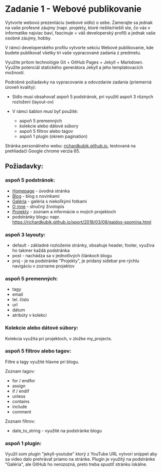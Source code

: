 # Zadanie 1 - Webové publikovanie

Vytvorte webovú prezentáciu (webové sídlo) o sebe. Zamerajte sa jednak na vaše profesné záujmy (napr. projekty, ktoré riešite/riešili ste, čo vás v informatike najviac baví, fascinuje = váš developerský profil) a jednak vaše osobné záujmy, hobby.

V rámci developerského profilu vytvorte sekciu Webové publikovanie, kde budete publikovať všetky tri vaše vypracované zadania z predmetu.

Využite pritom technológie Git + GitHub Pages + Jekyll + Markdown. Využite potenciál statického generátora Jekyll a jeho templatovacích možností.

Podrobné požiadavky na vypracovanie a odovzdanie zadania (priemerná úroveň kvality):

* Sídlo musí obsahovať aspoň 5 podstránok, pri využití aspoň 3 rôznych rozložení (layout-ov)

* V rámci šablon musí byť použité:

	* aspoň 5 premenných
	* kolekcie alebo dátové súbory
	* aspoň 5 filtrov alebo tagov
	* aspoň 1 plugin (okrem pagination)


Stránka personálneho webu: [richardkubik.github.io](https://richardkubik.github.io/), testovaná na prehliadači Google chrome verzia 65.


## Požiadavky:

### aspoň 5 podstránok:
* [Homepage](https://richardkubik.github.io/) - úvodná stránka
* [Blog](https://richardkubik.github.io/blog/blog.html) - blog s novinkami
* [Galéria](https://richardkubik.github.io/gallery.html) - galéria s niekoľkými fotkami
* [O mne](https://richardkubik.github.io/about.html) - stručný životopis
* [Projekty](https://richardkubik.github.io/projects.html) - zoznam a informácie o mojich projektoch
* podstránky blogu: napr. https://richardkubik.github.io/sport/2018/03/08/gajdos-spomina.html

### aspoň 3 layouty:
* default - základné rozloženie stránky, obsahuje header, footer, využíva ho takmer každá podstránka
* post - nachádza sa v jednotlivých článkoch blogu
* proj - je na podstránke "Projekty", je pridaný sidebar pre rýchlu navigáciu v zozname projektov

### aspoň 5 premenných:
* tagy
* email
* tel. číslo
* url
* dátum 
* atribúty v kolekci
### Kolekcie alebo dátové súbory:
Kolekcia využíta pri projektoch, v zložke my_projects.

### aspoň 5 filtrov alebo tagov:
Filtre a tagy využité hlavne pri blogu. 

Zoznam tagov:
* for / endfor
* assign 
* if / endif
* unless 
* contains
* include
* comment

Zoznam filtrov:
* date_to_string - využité na podstránke blogu


### aspoň 1 plugin:
Využil som plugin "jekyll-youtube" ktorý z YouTube URL vytvorí snippet aby sa video dalo prehrávať priamo na stránke. Plugin je využitý na podstránke "Galéria", ale GitHub ho nerozozná, preto treba spustiť stránku lokálne.